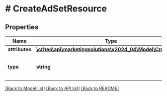 # # CreateAdSetResource

## Properties

Name | Type | Description | Notes
------------ | ------------- | ------------- | -------------
**attributes** | [**\criteo\api\marketingsolutions\v2024_04\Model\CreateAdSet**](CreateAdSet.md) |  | [optional]
**type** | **string** | Canonical type name of the entity | [optional]

[[Back to Model list]](../../README.md#models) [[Back to API list]](../../README.md#endpoints) [[Back to README]](../../README.md)
